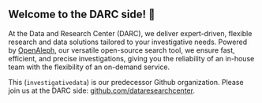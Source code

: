 ## Welcome to the DARC side! 👋

At the Data and Research Center (DARC), we deliver expert-driven, flexible research and data solutions tailored to your investigative needs. Powered by [OpenAleph](https://openaleph.org/), our versatile open-source search tool, we ensure fast, efficient, and precise investigations, giving you the reliability of an in-house team with the flexibility of an on-demand service.

This (`investigativedata`) is our predecessor Github organization. Please join us at the DARC side: [github.com/dataresearchcenter](https://github.com/dataresearchcenter).
